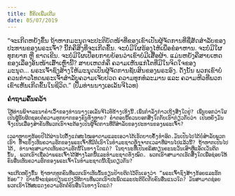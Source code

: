 ```yaml
---
title: ຂໍ້ຄິດເພີ່ມເຕີມ
date: 05/07/2019
---
```


“ຈະເກີດຫຍັງຂຶ້ນ ຖ້າຫາກມະນຸດຈະປະຕິບັດໜ້າທີ່ຂອງເຂົາເປັນຜູ້ຈັດການທີ່ຊື່ສັດສຳລັບຂອງປະທານຂອງພຣະເຈົ້າ? ນີ້ກໍຄືສິ່ງທີ່ຈະເກີດຂຶ້ນ. ຈະບໍ່ມີໃຜຮ້ອງໄຫ້ເພື່ອຂໍອາຫານ. ຈະບໍ່ມີໃຜທຸກຍາກ ຫຼື ຂາດເຂີນ. ຈະບໍ່ມີໃຜເປື່ອຍກາຍຍ້ອນວ່າເຂົາບໍ່ມີເສື້ອຜ້າ. ແມ່ນຫຍັງຄືສາຍເຫດຂອງເລື່ອງອັນໜ້າເສົ້າເຫຼົ່ານີ້? ສາຍເຫດກໍຄື ຄວາມເຫັນແກ່ໂຕທີ່ມີໃນຈິດໃຈຂອງມະນຸດ... ພຣະເຈົ້າຊົງສ້າງໃຫ້ມະນຸຸດເປັນຜູ້ຈັດການຊັບສິນຂອງພຣະອົງ. ດັ່ງນັ້ນ ພວກເຂົາບໍ່ຄວນກ່າວໂທດພຣະເຈົ້າສຳລັບຄວາມເຈັບປວດ ຄວາມທຸກທໍລະມານ ແລະ ຄວາມຫີວທີ່ພວກເຂົາເຫັນເກີດຂຶ້ນໃນຊີວິດ.” (ປຶ້ມທ່ານນາງເອເລັນຈີໄວທ)

**ຄຳຖາມຄົ້ນຄວ້າ**

`ໃຫ້ທ່ານພິຈາລະນາຄຳເວົ້າຂອງທ່ານນາງເອເລັນຈີໄວທ໌ຂ້າງເທິງນີ້.ເພິ່ນກຳລັງກ່າວເຖິງສິ່ງໃດຢູ່? ເພິ່ນບອກວ່າໃຜເປັນຜູ້ຮັບຜິດຊອບຕໍ່ຄວາມທຸກຍາກຂອງຄົນທັງຫຼາຍ? ຄຳຕອບນີ້ຄວນບອກສິ່ງໃດກັບເຮົາກ່ຽວກັບວ່າ ເປັນຫຍັງມັນຈຶ່ງເປັນເລື່ອງສຳຄັນທີ່ພວກເຮົາຈະຕ້ອງເປັນຜູ້ຈັດການທີ່ດີສຳລັບຂອງປະທານຂອງພຣະເຈົ້າ?`

`ເວລາຫຼາຍໆຮ້ອຍປີໄດ້ຜ່ານໄປຕັ້ງແຕ່ສະໄໝອາດາມແລະເອວາໄດ້ເຮັດບາບຄັ້ງທຳອິດ.ມັນເປັນໄປໄດ້ບໍ່ສຳລັບພວກເຮົາ ທີ່ຈະຍັງເຫັນຄວາມຮັກຂອງພຣະເຈົ້າທີ່ມີຕໍ່ເຮົາໃນທຳມະຊາດຫຼັງຈາກເວລາທີ່ຜ່ານໄປແລ້ວນີ້? ຖ້າຫາກເປັນໄປໄດ້, ທ່ານຈະສາມາດເຫັນຄວາມຮັກນີ້ໃນທາງໃດແດ່? ໃນຖານະທີ່ເປັນຄຣິສຕຽນຄະນະວັນເສົາຫຼືແອັດເວັນຕິດນັ້ນ, ພວກເຮົາເຊື່ອວ່າພຣະເຈົ້າໄດ້ສ້າງໂລກນີ້ແລະທຳມະຊາດທັງໝົດ. ພວກເຮົາສາມາດເຮັດສິ່ງໃດເພື່ອຊ່ອຍໃຫ້ຄົນອື່ນເຫັນຄວາມຮັກຂອງພຣະເຈົ້າໃນທຳມະຊາດນີ້ເຊັ່ນດຽວກັນ?`

`ຈະເກີດຫຍັງຂຶ້ນ ຖ້າຫາກທຸກຄົນທີ່ພວກເຮົາເຫັນນັ້ນຂຽນປ້າຍຕິດໄວ້ຕົນເອງວ່າ “ພຣະເຈົ້າຊົງສ້າງຂ້ອຍແລະຮັກຂ້ອຍ”? ປ້າຍນີ້ຈະຊ່ອຍປ່ຽນແປງວິທີການທີ່ພວກເຮົາປະພຶດແລະປະຕິບັດກັບຄົນອື່ນແນວໃດ? ມັນສາມາດຊ່ອຍພວກເຮົາໃຫ້ສະແດງຄວາມຮັກຕໍ່ຄົນອື່ນໃນທາງໃດແດ່?`